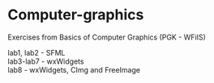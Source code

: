 # Computer-graphics
Exercises from Basics of Computer Graphics (PGK - WFiIS)

lab1, lab2 - SFML<br/>
lab3-lab7 - wxWidgets<br/> 
lab8 - wxWidgets, CImg and FreeImage
